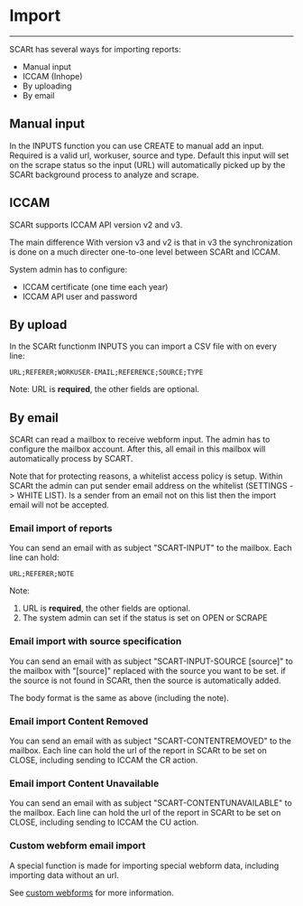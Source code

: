 # Import 

---

SCARt has several ways for importing reports:

- Manual input
- ICCAM (Inhope)
- By uploading 
- By email



## Manual input

In the INPUTS function you can use CREATE to manual add an input. Required is a
valid url, workuser, source and type. Default this input will set on the  scrape
status so the input (URL) will automatically picked up by the SCARt background
process to analyze and scrape.

## ICCAM

SCARt supports ICCAM API version v2 and v3. 

The main difference With version v3 and v2 is that in v3 the synchronization is done 
on a much directer one-to-one level between SCARt and ICCAM.

System admin has to configure:
- ICCAM certificate (one time each year)
- ICCAM API user and password

## By upload

In the SCARt functionm INPUTS you can import a CSV file with on every line:

`
URL;REFERER;WORKUSER-EMAIL;REFERENCE;SOURCE;TYPE
`

Note: URL is **required**, the other fields are optional.

## By email

SCARt can read a mailbox to receive webform input. The admin has to configure 
the mailbox account. After this, all email in this mailbox will automatically 
process by SCART.

Note that for protecting reasons, a whitelist access policy is setup. Within SCARt 
the admin can put sender email address on the whitelist (SETTINGS -> WHITE LIST). 
Is a sender from an email not on this list then the import email will not be accepted.

### Email import of reports

You can send an email with as subject "SCART-INPUT" to the mailbox. Each line can 
hold:

`
URL;REFERER;NOTE
`

Note: 

1. URL is **required**, the other fields are optional.
2. The system admin can set if the status is set on OPEN or SCRAPE


### Email import with source specification 

You can send an email with as subject "SCART-INPUT-SOURCE [source]" to the mailbox 
with "[source]" replaced with the source you want to be set. if the source is not 
found in SCARt, then the source is automatically added.

The body format is the same as above (including the note).

### Email import Content Removed

You can send an email with as subject "SCART-CONTENTREMOVED" to the mailbox. Each 
line can hold the url of the report in SCARt to be set on CLOSE, including 
sending to ICCAM the CR action.

### Email import Content Unavailable 

You can send an email with as subject "SCART-CONTENTUNAVAILABLE" to the mailbox. Each
line can hold the url of the report in SCARt to be set on CLOSE, including
sending to ICCAM the CU action.

### Custom webform email import

A special function is made for importing special webform data, including importing 
data without an url. 

See [custom webforms](../details/custom_webforms.md) for more information.


